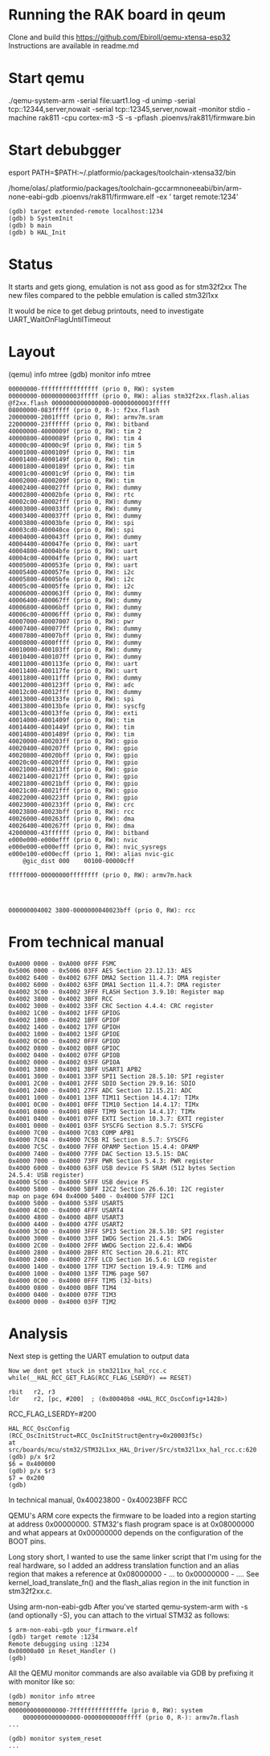 # Running the RAK board in qeum
Clone and build this
https://github.com/Ebiroll/qemu-xtensa-esp32
Instructions are available in readme.md


# Start qemu

./qemu-system-arm   -serial file:uart1.log  -d unimp  -serial tcp::12344,server,nowait -serial tcp::12345,server,nowait -monitor stdio -machine rak811  -cpu cortex-m3
 -S -s  -pflash .pioenvs/rak811/firmware.bin


# Start debubgger
esport PATH=$PATH:~/.platformio/packages/toolchain-xtensa32/bin

/home/olas/.platformio/packages/toolchain-gccarmnoneeabi/bin/arm-none-eabi-gdb  .pioenvs/rak811/firmware.elf -ex ' target remote:1234'


    (gdb) target extended-remote localhost:1234
    (gdb) b SystemInit
    (gdb) b main
    (gdb) b HAL_Init

# Status
It starts and gets giong, emulation is not ass good as for stm32f2xx
The new files compared to the pebble emulation is called stm32l1xx

It would be nice to get debug printouts, need to investigate
   UART_WaitOnFlagUntilTimeout


# Layout

   (qemu) info mtree
   (gdb) monitor info mtree


    00000000-ffffffffffffffff (prio 0, RW): system
    00000000-00000000003fffff (prio 0, RW): alias stm32f2xx.flash.alias @f2xx.flash 0000000000000000-00000000003fffff
    08000000-083fffff (prio 0, R-): f2xx.flash
    20000000-2001ffff (prio 0, RW): armv7m.sram
    22000000-23ffffff (prio 0, RW): bitband
    40000000-4000009f (prio 0, RW): tim 2
    40000800-4000089f (prio 0, RW): tim 4
    40000c00-40000c9f (prio 0, RW): tim 5
    40001000-4000109f (prio 0, RW): tim
    40001400-4000149f (prio 0, RW): tim
    40001800-4000189f (prio 0, RW): tim
    40001c00-40001c9f (prio 0, RW): tim
    40002000-4000209f (prio 0, RW): tim
    40002400-400027ff (prio 0, RW): dummy
    40002800-40002bfe (prio 0, RW): rtc
    40002c00-40002fff (prio 0, RW): dummy
    40003000-400033ff (prio 0, RW): dummy
    40003400-400037ff (prio 0, RW): dummy
    40003800-40003bfe (prio 0, RW): spi
    40003cd0-400040ce (prio 0, RW): spi
    40004000-400043ff (prio 0, RW): dummy
    40004400-400047fe (prio 0, RW): uart
    40004800-40004bfe (prio 0, RW): uart
    40004c00-40004ffe (prio 0, RW): uart
    40005000-400053fe (prio 0, RW): uart
    40005400-400057fe (prio 0, RW): i2c
    40005800-40005bfe (prio 0, RW): i2c
    40005c00-40005ffe (prio 0, RW): i2c
    40006000-400063ff (prio 0, RW): dummy
    40006400-400067ff (prio 0, RW): dummy
    40006800-40006bff (prio 0, RW): dummy
    40006c00-40006fff (prio 0, RW): dummy
    40007000-40007007 (prio 0, RW): pwr
    40007400-400077ff (prio 0, RW): dummy
    40007800-40007bff (prio 0, RW): dummy
    40008000-4000ffff (prio 0, RW): dummy
    40010000-400103ff (prio 0, RW): dummy
    40010400-400107ff (prio 0, RW): dummy
    40011000-400113fe (prio 0, RW): uart
    40011400-400117fe (prio 0, RW): uart
    40011800-40011fff (prio 0, RW): dummy
    40012000-400123ff (prio 0, RW): adc
    40012c00-40012fff (prio 0, RW): dummy
    40013000-400133fe (prio 0, RW): spi
    40013800-40013bfe (prio 0, RW): syscfg
    40013c00-40013ffe (prio 0, RW): exti
    40014000-4001409f (prio 0, RW): tim
    40014400-4001449f (prio 0, RW): tim
    40014800-4001489f (prio 0, RW): tim
    40020000-400203ff (prio 0, RW): gpio
    40020400-400207ff (prio 0, RW): gpio
    40020800-40020bff (prio 0, RW): gpio
    40020c00-40020fff (prio 0, RW): gpio
    40021000-400213ff (prio 0, RW): gpio
    40021400-400217ff (prio 0, RW): gpio
    40021800-40021bff (prio 0, RW): gpio
    40021c00-40021fff (prio 0, RW): gpio
    40022000-400223ff (prio 0, RW): gpio
    40023000-400233ff (prio 0, RW): crc
    40023800-40023bff (prio 0, RW): rcc
    40026000-400263ff (prio 0, RW): dma
    40026400-400267ff (prio 0, RW): dma
    42000000-43ffffff (prio 0, RW): bitband
    e000e000-e000efff (prio 0, RW): nvic
    e000e000-e000efff (prio 0, RW): nvic_sysregs
    e000e100-e000ecff (prio 1, RW): alias nvic-gic 
        @gic_dist 000    00100-00000cff

    fffff000-00000000ffffffff (prio 0, RW): armv7m.hack




    000000004002 3800-0000000040023bff (prio 0, RW): rcc



# From technical manual
```
0xA000 0000 - 0xA000 0FFF FSMC
0x5006 0000 - 0x5006 03FF AES Section 23.12.13: AES
0x4002 6400 - 0x4002 67FF DMA2 Section 11.4.7: DMA register
0x4002 6000 - 0x4002 63FF DMA1 Section 11.4.7: DMA register
0x4002 3C00 - 0x4002 3FFF FLASH Section 3.9.10: Register map
0x4002 3800 - 0x4002 3BFF RCC 
0x4002 3000 - 0x4002 33FF CRC Section 4.4.4: CRC register
0x4002 1C00 - 0x4002 1FFF GPIOG
0x4002 1800 - 0x4002 1BFF GPIOF
0x4002 1400 - 0x4002 17FF GPIOH
0x4002 1000 - 0x4002 13FF GPIOE
0x4002 0C00 - 0x4002 0FFF GPIOD
0x4002 0800 - 0x4002 0BFF GPIOC
0x4002 0400 - 0x4002 07FF GPIOB
0x4002 0000 - 0x4002 03FF GPIOA
0x4001 3800 - 0x4001 3BFF USART1 APB2
0x4001 3000 - 0x4001 33FF SPI1 Section 28.5.10: SPI register
0x4001 2C00 - 0x4001 2FFF SDIO Section 29.9.16: SDIO
0x4001 2400 - 0x4001 27FF ADC Section 12.15.21: ADC
0x4001 1000 - 0x4001 13FF TIM11 Section 14.4.17: TIMx
0x4001 0C00 - 0x4001 0FFF TIM10 Section 14.4.17: TIMx
0x4001 0800 - 0x4001 0BFF TIM9 Section 14.4.17: TIMx
0x4001 0400 - 0x4001 07FF EXTI Section 10.3.7: EXTI register
0x4001 0000 - 0x4001 03FF SYSCFG Section 8.5.7: SYSCFG
0x4000 7C00 - 0x4000 7C03 COMP APB1
0x4000 7C04 - 0x4000 7C5B RI Section 8.5.7: SYSCFG
0x4000 7C5C - 0x4000 7FFF OPAMP Section 15.4.4: OPAMP
0x4000 7400 - 0x4000 77FF DAC Section 13.5.15: DAC
0x4000 7000 - 0x4000 73FF PWR Section 5.4.3: PWR register
0x4000 6000 - 0x4000 63FF USB device FS SRAM (512 bytes Section 24.5.4: USB register)
0x4000 5C00 - 0x4000 5FFF USB device FS
0x4000 5800 - 0x4000 5BFF I2C2 Section 26.6.10: I2C register
map on page 694 0x4000 5400 - 0x4000 57FF I2C1
0x4000 5000 - 0x4000 53FF USART5
0x4000 4C00 - 0x4000 4FFF USART4
0x4000 4800 - 0x4000 4BFF USART3
0x4000 4400 - 0x4000 47FF USART2
0x4000 3C00 - 0x4000 3FFF SPI3 Section 28.5.10: SPI register
0x4000 3000 - 0x4000 33FF IWDG Section 21.4.5: IWDG
0x4000 2C00 - 0x4000 2FFF WWDG Section 22.6.4: WWDG
0x4000 2800 - 0x4000 2BFF RTC Section 20.6.21: RTC
0x4000 2400 - 0x4000 27FF LCD Section 16.5.6: LCD register
0x4000 1400 - 0x4000 17FF TIM7 Section 19.4.9: TIM6 and
0x4000 1000 - 0x4000 13FF TIM6 page 507
0x4000 0C00 - 0x4000 0FFF TIM5 (32-bits)
0x4000 0800 - 0x4000 0BFF TIM4
0x4000 0400 - 0x4000 07FF TIM3
0x4000 0000 - 0x4000 03FF TIM2
```


# Analysis

Next step is getting the UART emulation to output data


    Now we dont get stuck in stm3211xx_hal_rcc.c
    while(__HAL_RCC_GET_FLAG(RCC_FLAG_LSERDY) == RESET)              

    rbit   r2, r3 
    ldr    r2, [pc, #200]  ; (0x80040b8 <HAL_RCC_OscConfig+1428>) 
RCC_FLAG_LSERDY=#200


    HAL_RCC_OscConfig (RCC_OscInitStruct=RCC_OscInitStruct@entry=0x20003f5c)
    at src/boards/mcu/stm32/STM32L1xx_HAL_Driver/Src/stm32l1xx_hal_rcc.c:620
    (gdb) p/x $r2
    $6 = 0x400000
    (gdb) p/x $r3
    $7 = 0x200
    (gdb)
 

In technical manual, 
    0x40023800 - 0x40023BFF    RCC

 
QEMU's ARM core expects the firmware to be loaded into a region starting at address 0x00000000. STM32's flash program space is at 0x08000000 and what appears at 0x00000000 depends on the configuration of the BOOT pins.

Long story short, I wanted to use the same linker script that I'm using for the real hardware, so I added an address translation function and an alias region that makes a reference at 0x08000000 - ... to 0x00000000 - .... See kernel_load_translate_fn() and the flash_alias region in the init function in stm32f2xx.c.

Using arm-non-eabi-gdb
After you've started qemu-system-arm with -s (and optionally -S), you can attach to the virtual STM32 as follows:

    $ arm-non-eabi-gdb your_firmware.elf
    (gdb) target remote :1234
	Remote debugging using :1234
	0x08000a00 in Reset_Handler ()
	(gdb) 
All the QEMU monitor commands are also available via GDB by prefixing it with monitor like so:

	(gdb) monitor info mtree
	memory
	0000000000000000-7ffffffffffffffe (prio 0, RW): system
        0000000000000000-00000000000fffff (prio 0, R-): armv7m.flash
	...
	
	(gdb) monitor system_reset
	...